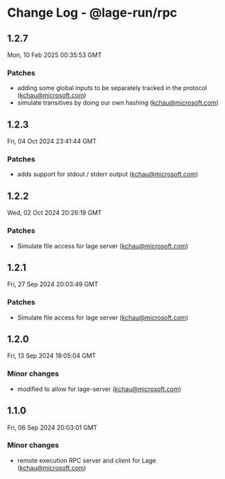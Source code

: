 # Change Log - @lage-run/rpc

<!-- This log was last generated on Mon, 10 Feb 2025 00:35:53 GMT and should not be manually modified. -->

<!-- Start content -->

## 1.2.7

Mon, 10 Feb 2025 00:35:53 GMT

### Patches

- adding some global inputs to be separately tracked in the protocol (kchau@microsoft.com)
- simulate transitives by doing our own hashing (kchau@microsoft.com)

## 1.2.3

Fri, 04 Oct 2024 23:41:44 GMT

### Patches

- adds support for stdout / stderr output (kchau@microsoft.com)

## 1.2.2

Wed, 02 Oct 2024 20:26:19 GMT

### Patches

- Simulate file access for lage server (kchau@microsoft.com)

## 1.2.1

Fri, 27 Sep 2024 20:03:49 GMT

### Patches

- Simulate file access for lage server (kchau@microsoft.com)

## 1.2.0

Fri, 13 Sep 2024 18:05:04 GMT

### Minor changes

- modified to allow for lage-server (kchau@microsoft.com)

## 1.1.0

Fri, 06 Sep 2024 20:03:01 GMT

### Minor changes

- remote execution RPC server and client for Lage (kchau@microsoft.com)
